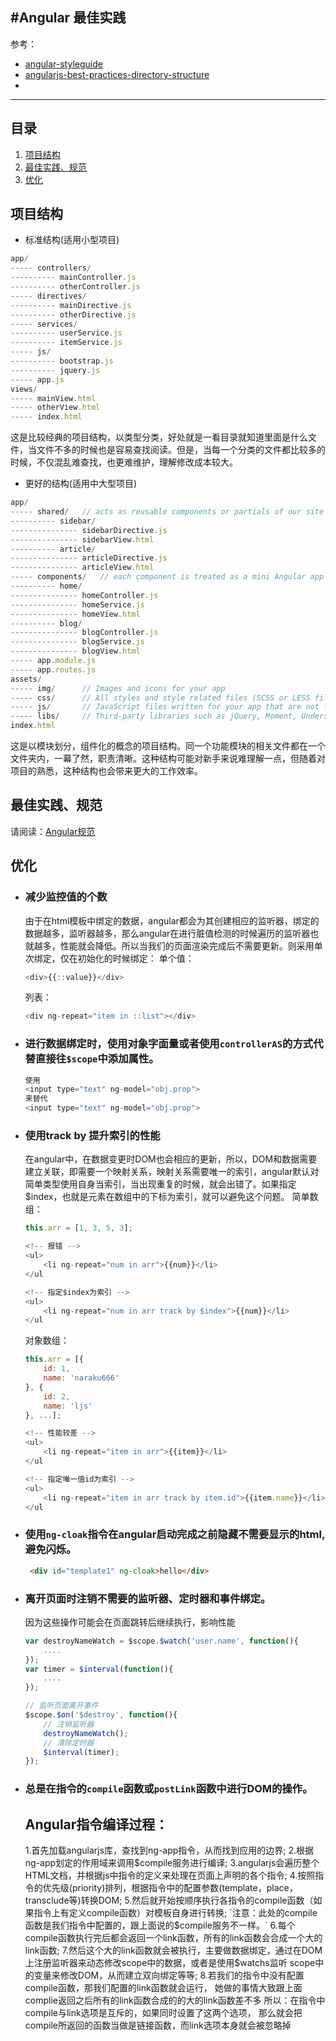 #Angular 最佳实践
---
参考：

* [angular-styleguide](https://github.com/johnpapa/angular-styleguide/blob/master/a1/README.md)
* [angularjs-best-practices-directory-structure](https://scotch.io/tutorials/angularjs-best-practices-directory-structure)
* 
---

## <a name="contents">目录</a>

1. [项目结构](#project)
1. [最佳实践、规范](#best)
1. [优化](#optimize)

## <a name="name">项目结构</a>
- 标准结构(适用小型项目)
```javascript
app/
----- controllers/
---------- mainController.js
---------- otherController.js
----- directives/
---------- mainDirective.js
---------- otherDirective.js
----- services/
---------- userService.js
---------- itemService.js
----- js/
---------- bootstrap.js
---------- jquery.js
----- app.js
views/
----- mainView.html
----- otherView.html
----- index.html    
```
这是比较经典的项目结构，以类型分类，好处就是一看目录就知道里面是什么文件，当文件不多的时候也是容易查找阅读。但是，当每一个分类的文件都比较多的时候，不仅混乱难查找，也更难维护，理解修改成本较大。

- 更好的结构(适用中大型项目)
```javascript
app/
----- shared/   // acts as reusable components or partials of our site
---------- sidebar/
--------------- sidebarDirective.js
--------------- sidebarView.html
---------- article/
--------------- articleDirective.js
--------------- articleView.html
----- components/   // each component is treated as a mini Angular app
---------- home/
--------------- homeController.js
--------------- homeService.js
--------------- homeView.html
---------- blog/
--------------- blogController.js
--------------- blogService.js
--------------- blogView.html
----- app.module.js
----- app.routes.js
assets/
----- img/      // Images and icons for your app
----- css/      // All styles and style related files (SCSS or LESS files)
----- js/       // JavaScript files written for your app that are not for angular
----- libs/     // Third-party libraries such as jQuery, Moment, Underscore, etc.
index.html
```
这是以模块划分，组件化的概念的项目结构。同一个功能模块的相关文件都在一个文件夹内，一幕了然，职责清晰。这种结构可能对新手来说难理解一点，但随着对项目的熟悉，这种结构也会带来更大的工作效率。

## <a name="beset">最佳实践、规范</a>
请阅读：[Angular规范](https://github.com/johnpapa/angular-styleguide/blob/master/a1/i18n/zh-CN.md#%E6%89%8B%E5%8A%A8%E4%BE%9D%E8%B5%96%E6%B3%A8%E5%85%A5)
## <a name="optimize">优化</a>
- ### 减少监控值的个数  
    由于在html模板中绑定的数据，angular都会为其创建相应的监听器，绑定的数据越多，监听器越多，那么angular在进行脏值检测的时候遍历的监听器也就越多，性能就会降低。所以当我们的页面渲染完成后不需要更新。则采用单次绑定，仅在初始化的时候绑定：
    单个值：
    ```javascript
    <div>{{::value}}</div>
    ```
    列表：
    ```javascript
    <div ng-repeat="item in ::list"></div>
    ```

- ### 进行数据绑定时，使用对象字面量或者使用`controllerAS`的方式代替直接往`$scope`中添加属性。

    ```javascript
    使用
    <input type="text" ng-model="obj.prop">
    来替代
    <input type="text" ng-model="obj.prop">
    ```
    
- ### 使用track by 提升索引的性能

    在angular中，在数据变更时DOM也会相应的更新，所以，DOM和数据需要建立关联，即需要一个映射关系，映射关系需要唯一的索引，angular默认对简单类型使用自身当索引，当出现重复的时候，就会出错了。如果指定$index，也就是元素在数组中的下标为索引，就可以避免这个问题。
    简单数组：

    ```javascript
    this.arr = [1, 3, 5, 3];
    ```
    ```javascript
    <!-- 报错 -->
    <ul>
        <li ng-repeat="num in arr">{{num}}</li>
    </ul
    ```
    ```javascript
    <!-- 指定$index为索引 -->
    <ul>
        <li ng-repeat="num in arr track by $index">{{num}}</li>
    </ul
    ```

    对象数组：
    ```javascript
    this.arr = [{
        id: 1,
        name: 'naraku666'
    }, {
        id: 2,
        name: 'ljs'
    }, ...];
    ```
    ```javascript
    <!-- 性能较差 -->
    <ul>
        <li ng-repeat="item in arr">{{item}}</li>
    </ul
    ```
    ```javascript
    <!-- 指定唯一值id为索引 -->
    <ul>
        <li ng-repeat="item in arr track by item.id">{{item.name}}</li>
    </ul
    ```

- ### 使用`ng-cloak`指令在angular启动完成之前隐藏不需要显示的html,避免闪烁。  

    ```html
     <div id="template1" ng-cloak>hello</div>
    ```

- ### 离开页面时注销不需要的监听器、定时器和事件绑定。
    因为这些操作可能会在页面跳转后继续执行，影响性能
    
    ```javascript
    var destroyNameWatch = $scope.$watch('user.name', function(){
        ....
    });
    var timer = $interval(function(){
        ....
    });

    // 监听页面离开事件
    $scope.$on('$destroy', function(){
        // 注销监听器
        destroyNameWatch();
        // 清除定时器
        $interval(timer);
    });
    ```

- ### 总是在指令的`compile`函数或`postLink`函数中进行DOM的操作。
    Angular指令编译过程：
    -------------------
    1.首先加载angularjs库，查找到ng-app指令，从而找到应用的边界;
    2.根据ng-app划定的作用域来调用$compile服务进行编译;
    3.angularjs会遍历整个HTML文档，并根据js中指令的定义来处理在页面上声明的各个指令;
    4.按照指令的优先级(priority)排列，根据指令中的配置参数(template，place，transclude等)转换DOM;
    5.然后就开始按顺序执行各指令的compile函数（如果指令上有定义compile函数）对模板自身进行转换;
    `注意：此处的compile函数是我们指令中配置的，跟上面说的$compile服务不一样。`
    6.每个compile函数执行完后都会返回一个link函数，所有的link函数会合成一个大的link函数;
    7.然后这个大的link函数就会被执行，主要做数据绑定，通过在DOM上注册监听器来动态修改scope中的数据，或者是使用$watchs监听 scope中的变量来修改DOM，从而建立双向绑定等等;
    8.若我们的指令中没有配置compile函数，那我们配置的link函数就会运行，
    她做的事情大致跟上面complie返回之后所有的link函数合成的的大的link函数差不多
    所以：在指令中compile与link选项是互斥的，如果同时设置了这两个选项，
    那么就会把compile所返回的函数当做是链接函数，而link选项本身就会被忽略掉